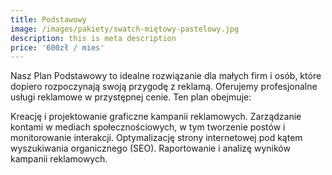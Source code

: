 ```yaml
---
title: Podstawowy
image: /images/pakiety/swatch-miętowy-pastelowy.jpg
description: this is meta description
price: '600zł / mies'
---
```


Nasz Plan Podstawowy to idealne rozwiązanie dla małych firm i osób, które dopiero rozpoczynają swoją przygodę z reklamą. Oferujemy profesjonalne usługi reklamowe w przystępnej cenie. Ten plan obejmuje:

Kreację i projektowanie graficzne kampanii reklamowych.
Zarządzanie kontami w mediach społecznościowych, w tym tworzenie postów i monitorowanie interakcji.
Optymalizację strony internetowej pod kątem wyszukiwania organicznego (SEO).
Raportowanie i analizę wyników kampanii reklamowych.